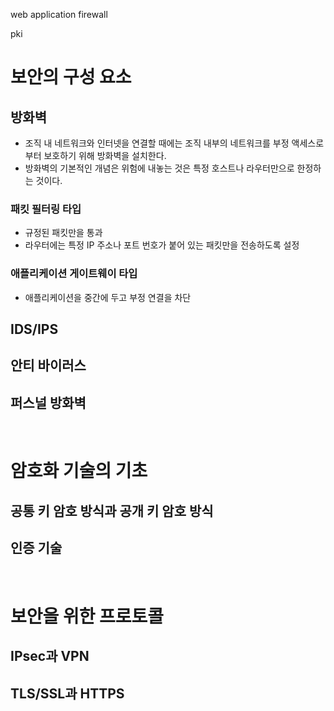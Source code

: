 web application firewall

pki

# 보안의 구성 요소
## 방화벽
- 조직 내 네트워크와 인터넷을 연결할 때에는 조직 내부의 네트워크를 부정 액세스로부터 보호하기 위해 방화벽을 설치한다.
- 방화벽의 기본적인 개념은 위험에 내놓는 것은 특정 호스트나 라우터만으로 한정하는 것이다.
### 패킷 필터링 타입
- 규정된 패킷만을 통과
- 라우터에는 특정 IP 주소나 포트 번호가 붙어 있는 패킷만을 전송하도록 설정
### 애플리케이션 게이트웨이 타입
- 애플리케이션을 중간에 두고 부정 연결을 차단

## IDS/IPS

## 안티 바이러스
## 퍼스널 방화벽
<br/>

# 암호화 기술의 기초
## 공통 키 암호 방식과 공개 키 암호 방식
## 인증 기술
<br/>

# 보안을 위한 프로토콜
## IPsec과 VPN
## TLS/SSL과 HTTPS
